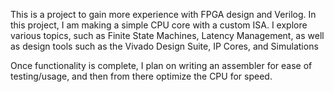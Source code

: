This is a project to gain more experience with FPGA design and Verilog. In this project, I am making a simple CPU core with a custom ISA. I explore various topics, such as Finite State Machines, Latency Management, 
as well as design tools such as the Vivado Design Suite, IP Cores, and Simulations

Once functionality is complete, I plan on writing an assembler for ease of testing/usage, and then from there optimize the CPU for speed.
